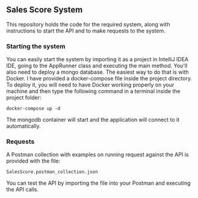 ## Sales Score System

This repository holds the code for the required system, along with instructions to start the API and to make requests to the system.


### Starting the system
You can easily start the system by importing it as a project in IntelliJ IDEA IDE, going to the AppRunner class and executing the main method.
You'll also need to deploy a mongo database. The easiest way to do that is with Docker. I have provided a docker-compose file inside the project directory. To deploy it, you will need to have Docker working properly on your machine and then type the following command in a terminal inside the project folder:
```
docker-compose up -d
```
The mongodb container will start and the application will connect to it automatically.

### Requests
A Postman collection with examples on running request against the API is provided with the file:
```
SalesScore.postman_collection.json
```

You can test the API by importing the file into your Postman and executing the API calls.
